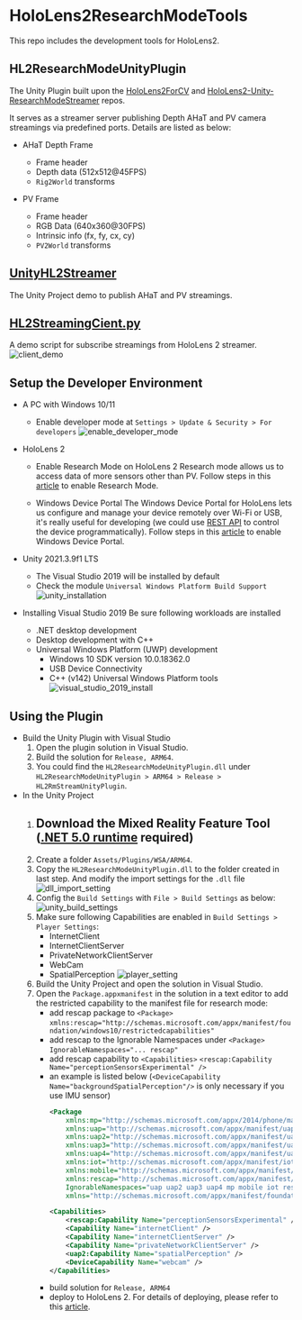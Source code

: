 # HoloLens2ResearchModeTools

This repo includes the development tools for HoloLens2.

## HL2ResearchModeUnityPlugin
The Unity Plugin built upon the [HoloLens2ForCV](https://github.com/microsoft/HoloLens2ForCV) and [HoloLens2-Unity-ResearchModeStreamer](https://github.com/cgsaxner/HoloLens2-Unity-ResearchModeStreamer) repos.

It serves as a streamer server publishing Depth AHaT and PV camera streamings via predefined ports. Details are listed as below:

- AHaT Depth Frame
  - Frame header
  - Depth data (512x512@45FPS)
  - `Rig2World` transforms

- PV Frame
  - Frame header
  - RGB Data (640x360@30FPS)
  - Intrinsic info (fx, fy, cx, cy)
  - `PV2World` transforms

## [UnityHL2Streamer](UnityProjects\UnityHL2Streamer)
The Unity Project demo to publish AHaT and PV streamings.

## [HL2StreamingCient.py](PythonScripts\HL2StreamingCient.py)
A demo script for subscribe streamings from HoloLens 2 streamer.
![client_demo](docs/resources/python_client_demo.png)

## Setup the Developer Environment

- A PC with Windows 10/11
  - Enable developer mode at `Settings > Update & Security > For developers`
  ![enable_developer_mode](docs/resources/windows_developer_mode.png)

- HoloLens 2
  - Enable Research Mode on HoloLens 2
  Research mode allows us to access data of more sensors other than PV. Follow steps in this [article](https://docs.microsoft.com/en-us/windows/mixed-reality/develop/advanced-concepts/research-mode#enabling-research-mode-hololens-first-gen-and-hololens-2) to enable Research Mode.

  - Windows Device Portal
  The Windows Device Portal for HoloLens lets us configure and manage your device remotely over Wi-Fi or USB, it's really useful for developing (we could use [REST API](https://docs.microsoft.com/en-us/windows/mixed-reality/develop/advanced-concepts/device-portal-api-reference) to control the device programmatically). Follow steps in this [article](https://docs.microsoft.com/en-us/windows/mixed-reality/develop/advanced-concepts/using-the-windows-device-portal) to enable Windows Device Portal.

- Unity 2021.3.9f1 LTS
  - The Visual Studio 2019 will be installed by default
  - Check the module `Universal Windows Platform Build Support`
  ![unity_installation](docs/resources/unity_installation.png)

- Installing Visual Studio 2019
  Be sure following workloads are installed
  - .NET desktop development
  - Desktop development with C++
  - Universal Windows Platform (UWP) development
    - Windows 10 SDK version 10.0.18362.0
    - USB Device Connectivity
    - C++ (v142) Universal Windows Platform tools
  ![visual_studio_2019_install](docs/resources/visual_studio_2019_config.png)

## Using the Plugin
- Build the Unity Plugin with Visual Studio
  1. Open the plugin solution in Visual Studio.
  2. Build the solution for `Release, ARM64`.
  3. You could find the `HL2ResearchModeUnityPlugin.dll` under `HL2ResearchModeUnityPlugin > ARM64 > Release > HL2RmStreamUnityPlugin`.
- In the Unity Project
  1. Download the Mixed Reality Feature Tool ([.NET 5.0 runtime](https://dotnet.microsoft.com/download/dotnet/5.0) required)
        -
  2. Create a folder `Assets/Plugins/WSA/ARM64`.
  3. Copy the `HL2ResearchModeUnityPlugin.dll` to the folder created in last step. And modify the import settings for the `.dll` file
   ![dll_import_setting](docs/resources/dll_plugin_import_setting.png)
  4. Config the `Build Settings` with `File > Build Settings` as below:
   ![unity_build_settings](docs/resources/unity_build_settings.png)
  5. Make sure following Capabilities are enabled in `Build Settings > Player Settings`:
     - InternetClient
     - InternetClientServer
     - PrivateNetworkClientServer
     - WebCam
     - SpatialPerception
   ![player_setting](docs/resources/unity_player_setting.png)
  6. Build the Unity Project and open the solution in Visual Studio.
  7. Open the `Package.appxmanifest` in the solution in a text editor to add the restricted capability to the manifest file for research mode:
       - add rescap package to `<Package>`
       `xmlns:rescap="http://schemas.microsoft.com/appx/manifest/foundation/windows10/restrictedcapabilities"`
       - add rescap to the Ignorable Namespaces under `<Package>`
       `IgnorableNamespaces="... rescap"`
       - add rescap capability to `<Capabilities>`
       `<rescap:Capability Name="perceptionSensorsExperimental" />`
       - an example is listed below (`<DeviceCapability Name="backgroundSpatialPerception"/>` is only necessary if you use IMU sensor)
           ```xml
           <Package
               xmlns:mp="http://schemas.microsoft.com/appx/2014/phone/manifest"
               xmlns:uap="http://schemas.microsoft.com/appx/manifest/uap/windows10"
               xmlns:uap2="http://schemas.microsoft.com/appx/manifest/uap/windows10/2"
               xmlns:uap3="http://schemas.microsoft.com/appx/manifest/uap/windows10/3"
               xmlns:uap4="http://schemas.microsoft.com/appx/manifest/uap/windows10/4"
               xmlns:iot="http://schemas.microsoft.com/appx/manifest/iot/windows10"
               xmlns:mobile="http://schemas.microsoft.com/appx/manifest/mobile/windows10"
               xmlns:rescap="http://schemas.microsoft.com/appx/manifest/foundation/windows10/restrictedcapabilities"
               IgnorableNamespaces="uap uap2 uap3 uap4 mp mobile iot rescap"
               xmlns="http://schemas.microsoft.com/appx/manifest/foundation/windows10">

           <Capabilities>
               <rescap:Capability Name="perceptionSensorsExperimental" />
               <Capability Name="internetClient" />
               <Capability Name="internetClientServer" />
               <Capability Name="privateNetworkClientServer" />
               <uap2:Capability Name="spatialPerception" />
               <DeviceCapability Name="webcam" />
           </Capabilities>
           ```
       - build solution for `Release, ARM64`
       - deploy to HoloLens 2. For details of deploying, please refer to this [article](https://docs.microsoft.com/en-us/windows/mixed-reality/develop/advanced-concepts/using-visual-studio?tabs=hl2#deploying-a-hololens-app-over-wi-fi-or-usb).
